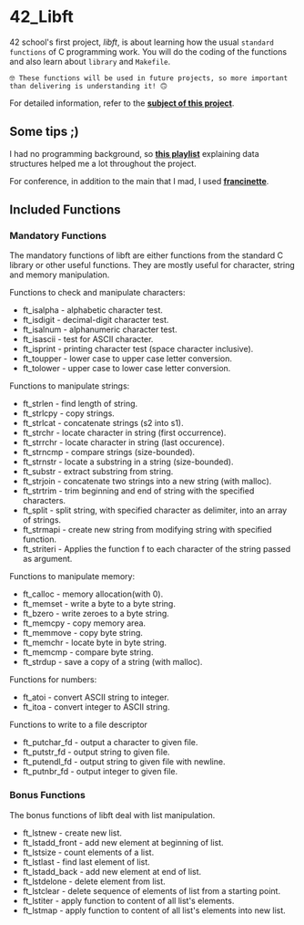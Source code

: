 # 42_Libft

42 school's first project, <em>libft</em>, is about learning how the usual `standard functions` of C programming work. You will do the coding of the functions and also learn about `library` and `Makefile`.

	🤓 These functions will be used in future projects, so more important than delivering is understanding it! 🙃

For detailed information, refer to the [**subject of this project**](https://github.com/yasminefontenele/42_Libft/blob/main/Libft.pdf).

##

## Some tips ;)

I had no programming background, so [**this playlist**](https://www.youtube.com/watch?v=ucupombJuUM&list=PL3ZslI15yo2r-gHJtjORRMRKMSNRpf7u5) explaining data structures helped me a lot throughout the project.

For conference, in addition to the main that I mad, I used [**francinette**](https://github.com/xicodomingues/francinette).

##

## Included Functions

### Mandatory Functions
The mandatory functions of libft are either functions from the standard C library or other useful functions. They are mostly useful for character, string and memory manipulation.

Functions to check and manipulate characters:
- ft_isalpha    - alphabetic character test.
- ft_isdigit    - decimal-digit character test.
- ft_isalnum    - alphanumeric character test.
- ft_isascii    - test for ASCII character.
- ft_isprint    - printing character test (space character inclusive).
- ft_toupper    - lower case to upper case letter conversion.
- ft_tolower    - upper case to lower case letter conversion.

Functions to manipulate strings:
- ft_strlen     - find length of string.
- ft_strlcpy    - copy strings.
- ft_strlcat    - concatenate strings (s2 into s1).
- ft_strchr     - locate character in string (first occurrence).
- ft_strrchr    - locate character in string (last occurence).
- ft_strncmp    - compare strings (size-bounded).
- ft_strnstr    - locate a substring in a string (size-bounded).
- ft_substr     - extract substring from string.
- ft_strjoin    - concatenate two strings into a new string (with malloc).
- ft_strtrim    - trim beginning and end of string with the specified characters.
- ft_split      - split string, with specified character as delimiter, into an array of strings.
- ft_strmapi    - create new string from modifying string with specified function.
- ft_striteri   - Applies the function f to each character of the string passed as argument.

Functions to manipulate memory:
- ft_calloc     - memory allocation(with 0).
- ft_memset     - write a byte to a byte string.
- ft_bzero      - write zeroes to a byte string.
- ft_memcpy     - copy memory area.
- ft_memmove    - copy byte string.
- ft_memchr     - locate byte in byte string.
- ft_memcmp     - compare byte string.
- ft_strdup     - save a copy of a string (with malloc).

Functions for numbers:
- ft_atoi     - convert ASCII string to integer.
- ft_itoa     - convert integer to ASCII string.

Functions to write to a file descriptor
- ft_putchar_fd - output a character to given file.
- ft_putstr_fd  - output string to given file.
- ft_putendl_fd - output string to given file with newline.
- ft_putnbr_fd  - output integer to given file.
				
### Bonus Functions
The bonus functions of libft deal with list manipulation.
- ft_lstnew       - create new list.
- ft_lstadd_front - add new element at beginning of list.
- ft_lstsize      - count elements of a list.
- ft_lstlast      - find last element of list.
- ft_lstadd_back  - add new element at end of list.
- ft_lstdelone    - delete element from list.
- ft_lstclear     - delete sequence of elements of list from a starting point.
- ft_lstiter      - apply function to content of all list's elements.
- ft_lstmap       - apply function to content of all list's elements into new list.
